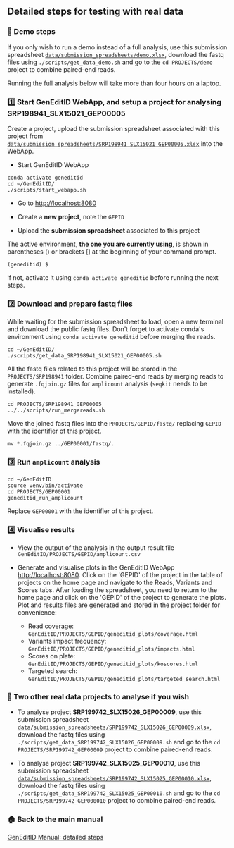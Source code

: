 ## Detailed steps for testing with real data


### :memo: Demo steps
If you only wish to run a demo instead of a full analysis, use this submission spreadsheet [`data/submission_spreadsheets/demo.xlsx`](https://github.com/GenEditID/GenEditID/raw/master/data/submission_spreadsheets/demo.xlsx), download the fastq files using `./scripts/get_data_demo.sh` and go to the `cd PROJECTS/demo` project to combine paired-end reads.

Running the full analysis below will take more than four hours on a laptop.


### :one: Start GenEditID WebApp, and setup a project for analysing SRP198941_SLX15021_GEP00005

Create a project, upload the submission spreadsheet associated with this project from [`data/submission_spreadsheets/SRP198941_SLX15021_GEP00005.xlsx`](https://github.com/GenEditID/GenEditID/raw/master/data/submission_spreadsheets/SRP198941_SLX15021_GEP00005.xlsx) into the WebApp.

- Start GenEditID WebApp
```
conda activate geneditid
cd ~/GenEditID/
./scripts/start_webapp.sh
```

- Go to [http://localhost:8080](http://localhost:8080)

- Create a **new project**, note the `GEPID`

- Upload the **submission spreadsheet** associated to this project

The active environment, **the one you are currently using**, is shown in parentheses () or brackets [] at the beginning of your command prompt.

```
(geneditid) $
```
if not, activate it using `conda activate geneditid` before running the next steps.

### :two: Download and prepare fastq files

While waiting for the submission spreadsheet to load, open a new terminal and download the public fastq files. Don't forget to activate conda's environment using `conda activate geneditid` before merging the reads.
```
cd ~/GenEditID/
./scripts/get_data_SRP198941_SLX15021_GEP00005.sh
```

All the fastq files related to this project will be stored in the `PROJECTS/SRP198941` folder. Combine paired-end reads by merging reads to generate `.fqjoin.gz` files for `amplicount` analysis (`seqkit` needs to be installed).

```
cd PROJECTS/SRP198941_GEP00005
../../scripts/run_mergereads.sh
```

Move the joined fastq files into the `PROJECTS/GEPID/fastq/` replacing `GEPID` with the identifier of this project.

```
mv *.fqjoin.gz ../GEP00001/fastq/.
```


### :three: Run `amplicount` analysis


```
cd ~/GenEditID
source venv/bin/activate
cd PROJECTS/GEP00001
geneditid_run_amplicount
```
Replace `GEP00001` with the identifier of this project.


### :four: Visualise results

- View the output of the analysis in the output result file `GenEditID/PROJECTS/GEPID/amplicount.csv`

- Generate and visualise plots in the GenEditID WebApp [http://localhost:8080](http://localhost:8080). Click on the 'GEPID' of the project in the table of projects on the home page and navigate to the Reads, Variants and Scores tabs. After loading the spreadsheet, you need to return to the home page and click on the 'GEPID' of the project to generate the plots. Plot and results files are generated and stored in the project folder for convenience:
  - Read coverage: `GenEditID/PROJECTS/GEPID/geneditid_plots/coverage.html`
  - Variants impact frequency: `GenEditID/PROJECTS/GEPID/geneditid_plots/impacts.html`
  - Scores on plate: `GenEditID/PROJECTS/GEPID/geneditid_plots/koscores.html`
  - Targeted search: `GenEditID/PROJECTS/GEPID/geneditid_plots/targeted_search.html`


### :memo: Two other real data projects to analyse if you wish

- To analyse project **SRP199742_SLX15026_GEP00009**, use this submission spreadsheet [`data/submission_spreadsheets/SRP199742_SLX15026_GEP00009.xlsx`](https://github.com/GenEditID/GenEditID/raw/master/data/submission_spreadsheets/SRP199742_SLX15026_GEP00009.xlsx), download the fastq files using `./scripts/get_data_SRP199742_SLX15026_GEP00009.sh` and go to the `cd PROJECTS/SRP199742_GEP00009` project to combine paired-end reads.

- To analyse project **SRP199742_SLX15025_GEP00010**, use this submission spreadsheet [`data/submission_spreadsheets/SRP199742_SLX15025_GEP00010.xlsx`](https://github.com/GenEditID/GenEditID/raw/master/data/submission_spreadsheets/SRP199742_SLX15025_GEP00010.xlsx), download the fastq files using `./scripts/get_data_SRP199742_SLX15025_GEP00010.sh` and go to the `cd PROJECTS/SRP199742_GEP000010` project to combine paired-end reads.

### :house: Back to the main manual
[GenEditID Manual: detailed steps](manual.md)
